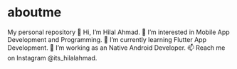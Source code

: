 # aboutme
My personal repository
👋 Hi, I’m Hilal Ahmad.
👀 I’m interested in Mobile App Development and Programming.
🌱 I’m currently learning Flutter App Development.
💞️ I’m working as an Native Android Developer.
📫 Reach me on Instagram @its_hilalahmad.
